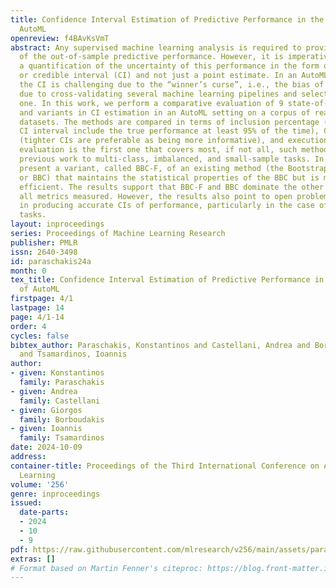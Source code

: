 ```yaml
---
title: Confidence Interval Estimation of Predictive Performance in the Context of
  AutoML
openreview: f4BAvKsVmT
abstract: Any supervised machine learning analysis is required to provide an estimate
  of the out-of-sample predictive performance. However, it is imperative to also provide
  a quantification of the uncertainty of this performance in the form of a confidence
  or credible interval (CI) and not just a point estimate. In an AutoML setting, estimating
  the CI is challenging due to the “winner’s curse”, i.e., the bias of estimation
  due to cross-validating several machine learning pipelines and selecting the winning
  one. In this work, we perform a comparative evaluation of 9 state-of-the-art methods
  and variants in CI estimation in an AutoML setting on a corpus of real and simulated
  datasets. The methods are compared in terms of inclusion percentage (does a 95%
  CI interval include the true performance at least 95% of the time), CI tightness
  (tighter CIs are preferable as being more informative), and execution time. The
  evaluation is the first one that covers most, if not all, such methods and extends
  previous work to multi-class, imbalanced, and small-sample tasks. In addition, we
  present a variant, called BBC-F, of an existing method (the Bootstrap Bias Correction,
  or BBC) that maintains the statistical properties of the BBC but is more computationally
  efficient. The results support that BBC-F and BBC dominate the other methods in
  all metrics measured. However, the results also point to open problems and challenges
  in producing accurate CIs of performance, particularly in the case of multi-class
  tasks.
layout: inproceedings
series: Proceedings of Machine Learning Research
publisher: PMLR
issn: 2640-3498
id: paraschakis24a
month: 0
tex_title: Confidence Interval Estimation of Predictive Performance in the Context
  of AutoML
firstpage: 4/1
lastpage: 14
page: 4/1-14
order: 4
cycles: false
bibtex_author: Paraschakis, Konstantinos and Castellani, Andrea and Borboudakis, Giorgos
  and Tsamardinos, Ioannis
author:
- given: Konstantinos
  family: Paraschakis
- given: Andrea
  family: Castellani
- given: Giorgos
  family: Borboudakis
- given: Ioannis
  family: Tsamardinos
date: 2024-10-09
address:
container-title: Proceedings of the Third International Conference on Automated Machine
  Learning
volume: '256'
genre: inproceedings
issued:
  date-parts:
  - 2024
  - 10
  - 9
pdf: https://raw.githubusercontent.com/mlresearch/v256/main/assets/paraschakis24a/paraschakis24a.pdf
extras: []
# Format based on Martin Fenner's citeproc: https://blog.front-matter.io/posts/citeproc-yaml-for-bibliographies/
---
```

